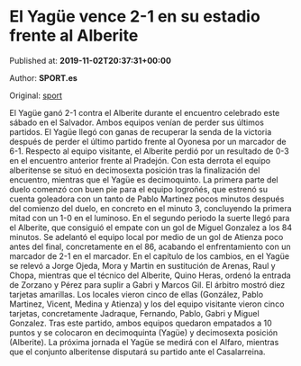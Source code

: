 
# El Yagüe vence 2-1 en su estadio frente al Alberite

Published at: **2019-11-02T20:37:31+00:00**

Author: **SPORT.es**

Original: [sport](https://www.sport.es/es/noticias/tercera-division/el-yague-vence-2-1-en-su-estadio-frente-al-alberite-7712041)

El Yagüe ganó 2-1 contra el Alberite durante el encuentro celebrado este sábado en el Salvador. Ambos equipos venían de perder sus últimos partidos. El Yagüe llegó con ganas de recuperar la senda de la victoria después de perder el último partido frente al Oyonesa por un marcador de 6-1. Respecto al equipo visitante, el Alberite perdió por un resultado de 0-3 en el encuentro anterior frente al Pradejón. Con esta derrota el equipo alberitense se situó en decimosexta posición tras la finalización del encuentro, mientras que el Yagüe es decimoquinto.
La primera parte del duelo comenzó con buen pie para el equipo logroñés, que estrenó su cuenta goleadora con un tanto de Pablo Martinez pocos minutos después del comienzo del duelo, en concreto en el minuto 3, concluyendo la primera mitad con un 1-0 en el luminoso.
En el segundo periodo la suerte llegó para el Alberite, que consiguió el empate con un gol de Miguel Gonzalez a los 84 minutos. Se adelantó el equipo local por medio de un gol de Atienza poco antes del final, concretamente en el 86, acabando el enfrentamiento con un marcador de 2-1 en el marcador.
En el capítulo de los cambios, en el Yagüe se relevó a Jorge Ojeda, Mora y Martin en sustitución de Arenas, Raul y Chopa, mientras que el técnico del Alberite, Quino Heras, ordenó la entrada de Zorzano y Pérez para suplir a Gabri y Marcos Gil.
El árbitro mostró diez tarjetas amarillas. Los locales vieron cinco de ellas (González, Pablo Martinez, Vicent, Medina y Atienza) y los del equipo visitante vieron cinco tarjetas, concretamente Jadraque, Fernando, Pablo, Gabri y Miguel Gonzalez.
Tras este partido, ambos equipos quedaron empatados a 10 puntos y se colocaron en decimoquinta (Yagüe) y decimosexta posición (Alberite).
La próxima jornada el Yagüe se medirá con el Alfaro, mientras que el conjunto alberitense disputará su partido ante el Casalarreina.
